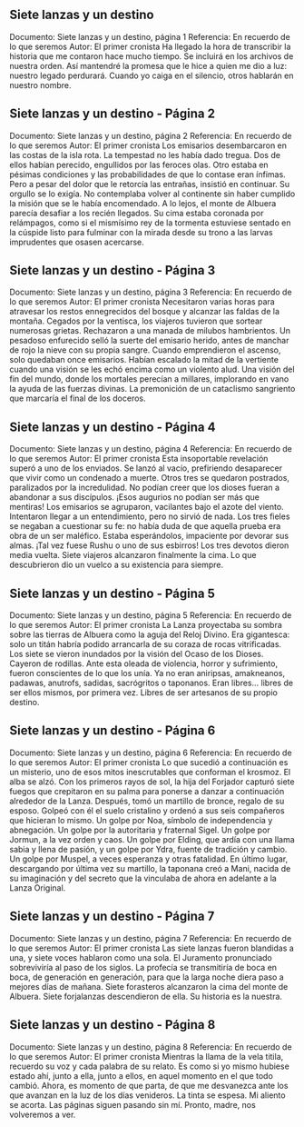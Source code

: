 ## Siete lanzas y un destino
Documento: Siete lanzas y un destino, página 1
Referencia: En recuerdo de lo que seremos
Autor: El primer cronista
Ha llegado la hora de transcribir la historia que me contaron hace mucho tiempo. Se incluirá en los archivos de nuestra orden.
Así mantendré la promesa que le hice a quien me dio a luz: nuestro legado perdurará. Cuando yo caiga en el silencio, otros hablarán en nuestro nombre.

## Siete lanzas y un destino - Página 2
Documento: Siete lanzas y un destino, página 2
Referencia: En recuerdo de lo que seremos
Autor: El primer cronista
Los emisarios desembarcaron en las costas de la isla rota. La tempestad no les había dado tregua. Dos de ellos habían perecido, engullidos por las feroces olas. Otro estaba en pésimas condiciones y las probabilidades de que lo contase eran ínfimas. Pero a pesar del dolor que le retorcía las entrañas, insistió en continuar. Su orgullo se lo exigía. No contemplaba volver al continente sin haber cumplido la misión que se le había encomendado.
A lo lejos, el monte de Albuera parecía desafiar a los recién llegados. Su cima estaba coronada por relámpagos, como si el mismísimo rey de la tormenta estuviese sentado en la cúspide listo para fulminar con la mirada desde su trono a las larvas imprudentes que osasen acercarse.

## Siete lanzas y un destino - Página 3
Documento: Siete lanzas y un destino, página 3
Referencia: En recuerdo de lo que seremos
Autor: El primer cronista
Necesitaron varias horas para atravesar los restos ennegrecidos del bosque y alcanzar las faldas de la montaña. Cegados por la ventisca, los viajeros tuvieron que sortear numerosas grietas. Rechazaron a una manada de milubos hambrientos. Un pesadoso enfurecido selló la suerte del emisario herido, antes de manchar de rojo la nieve con su propia sangre.
Cuando emprendieron el ascenso, solo quedaban once emisarios.
Habían escalado la mitad de la vertiente cuando una visión se les echó encima como un violento alud. Una visión del fin del mundo, donde los mortales perecían a millares, implorando en vano la ayuda de las fuerzas divinas. La premonición de un cataclismo sangriento que marcaría el final de los doceros.

## Siete lanzas y un destino - Página 4
Documento: Siete lanzas y un destino, página 4
Referencia: En recuerdo de lo que seremos
Autor: El primer cronista
Esta insoportable revelación superó a uno de los enviados. Se lanzó al vacío, prefiriendo desaparecer que vivir como un condenado a muerte.
Otros tres se quedaron postrados, paralizados por la incredulidad. No podían creer que los dioses fueran a abandonar a sus discípulos. ¡Esos augurios no podían ser más que mentiras!
Los emisarios se agruparon, vacilantes bajo el azote del viento. Intentaron llegar a un entendimiento, pero no sirvió de nada. Los tres fieles se negaban a cuestionar su fe: no había duda de que aquella prueba era obra de un ser maléfico. Estaba esperándolos, impaciente por devorar sus almas. ¡Tal vez fuese Rushu o uno de sus esbirros!
Los tres devotos dieron media vuelta.
Siete viajeros alcanzaron finalmente la cima. Lo que descubrieron dio un vuelco a su existencia para siempre.

## Siete lanzas y un destino - Página 5
Documento: Siete lanzas y un destino, página 5
Referencia: En recuerdo de lo que seremos
Autor: El primer cronista
La Lanza proyectaba su sombra sobre las tierras de Albuera como la aguja del Reloj Divino. Era gigantesca: solo un titán habría podido arrancarla de su coraza de rocas vitrificadas.
Los siete se vieron inundados por la visión del Ocaso de los Dioses. Cayeron de rodillas. Ante esta oleada de violencia, horror y sufrimiento, fueron conscientes de lo que los unía. Ya no eran aniripsas, amakneanos, padawas, anutrofs, sadidas, sacrógritos o taponanos. Eran libres... libres de ser ellos mismos, por primera vez.
Libres de ser artesanos de su propio destino.

## Siete lanzas y un destino - Página 6
Documento: Siete lanzas y un destino, página 6
Referencia: En recuerdo de lo que seremos
Autor: El primer cronista
Lo que sucedió a continuación es un misterio, uno de esos mitos inescrutables que conforman el krosmoz.
El alba se alzó. Con los primeros rayos de sol, la hija del Forjador capturó siete fuegos que crepitaron en su palma para ponerse a danzar a continuación alrededor de la Lanza. Después, tomó un martillo de bronce, regalo de su esposo. Golpeó con él el suelo cristalino y ordenó a sus seis compañeros que hicieran lo mismo.
Un golpe por Noa, símbolo de independencia y abnegación.
Un golpe por la autoritaria y fraternal Sigel.
Un golpe por Jormun, a la vez orden y caos.
Un golpe por Elding, que ardía con una llama sabia y llena de pasión, y un golpe por Ydra, fuente de tradición y cambio.
Un golpe por Muspel, a veces esperanza y otras fatalidad.
En último lugar, descargando por última vez su martillo, la taponana creó a Mani, nacida de su imaginación y del secreto que la vinculaba de ahora en adelante a la Lanza Original.

## Siete lanzas y un destino - Página 7
Documento: Siete lanzas y un destino, página 7
Referencia: En recuerdo de lo que seremos
Autor: El primer cronista
Las siete lanzas fueron blandidas a una, y siete voces hablaron como una sola. El Juramento pronunciado sobreviviría al paso de los siglos. La profecía se transmitiría de boca en boca, de generación en generación, para que la larga noche diera paso a mejores días de mañana.
Siete forasteros alcanzaron la cima del monte de Albuera. Siete forjalanzas descendieron de ella.
Su historia es la nuestra.

## Siete lanzas y un destino - Página 8
Documento: Siete lanzas y un destino, página 8
Referencia: En recuerdo de lo que seremos
Autor: El primer cronista
Mientras la llama de la vela titila, recuerdo su voz y cada palabra de su relato. Es como si yo mismo hubiese estado ahí, junto a ella, junto a ellos, en aquel momento en el que todo cambió.
Ahora, es momento de que parta, de que me desvanezca ante los que avanzan en la luz de los días venideros.
La tinta se espesa. Mi aliento se acorta. Las páginas siguen pasando sin mí.
Pronto, madre, nos volveremos a ver.
